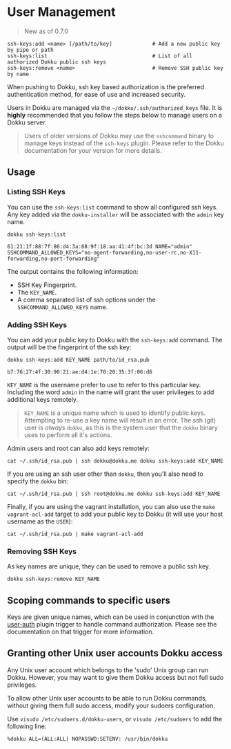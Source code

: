 # User Management

> New as of 0.7.0

```
ssh-keys:add <name> [/path/to/key]             # Add a new public key by pipe or path
ssh-keys:list                                  # List of all authorized Dokku public ssh keys
ssh-keys:remove <name>                         # Remove SSH public key by name
```

When pushing to Dokku, ssh key based authorization is the preferred authentication method, for ease of use and increased security.

Users in Dokku are managed via the `~/dokku/.ssh/authorized_keys` file. It is **highly** recommended that you follow the steps below to manage users on a Dokku server.

> Users of older versions of Dokku may use the `sshcommand` binary to manage keys instead of the `ssh-keys` plugin. Please refer to the Dokku documentation for your version for more details.

## Usage

### Listing SSH Keys

You can use the `ssh-keys:list` command to show all configured ssh keys. Any key added via the `dokku-installer` will be associated with the `admin` key name.

```shell
dokku ssh-keys:list
```

```
61:21:1f:88:7f:86:d4:3a:68:9f:18:aa:41:4f:bc:3d NAME="admin" SSHCOMMAND_ALLOWED_KEYS="no-agent-forwarding,no-user-rc,no-X11-forwarding,no-port-forwarding"
```

The output contains the following information:

- SSH Key Fingerprint.
- The `KEY_NAME`.
- A comma separated list of ssh options under the `SSHCOMMAND_ALLOWED_KEYS` name.

### Adding SSH Keys

You can add your public key to Dokku with the `ssh-keys:add` command. The output will be the fingerprint of the ssh key:

```shell
dokku ssh-keys:add KEY_NAME path/to/id_rsa.pub
```

```
b7:76:27:4f:30:90:21:ae:d4:1e:70:20:35:3f:06:d6
```

`KEY_NAME` is the username prefer to use to refer to this particular key. Including the word `admin` in the name will grant the user privileges to add additional keys remotely.

> `KEY_NAME` is a unique name which is used to identify public keys. Attempting to re-use a key name will result in an error. The ssh (git) user is *always* `dokku`, as this is the system user that the `dokku` binary uses to perform all it's actions.

Admin users and root can also add keys remotely:

```shell
cat ~/.ssh/id_rsa.pub | ssh dokku@dokku.me dokku ssh-keys:add KEY_NAME
```

If you are using an ssh user other than `dokku`, then you'll also need to specify the `dokku` bin:

```shell
cat ~/.ssh/id_rsa.pub | ssh root@dokku.me dokku ssh-keys:add KEY_NAME
```


Finally, if you are using the vagrant installation, you can also use the `make vagrant-acl-add` target to add your public key to Dokku (it will use your host username as the `USER`):

```shell
cat ~/.ssh/id_rsa.pub | make vagrant-acl-add
```

### Removing SSH Keys

As key names are unique, they can be used to remove a public ssh key.

```SHELL
dokku ssh-keys:remove KEY_NAME
```

## Scoping commands to specific users

Keys are given unique names, which can be used in conjunction with the [user-auth](/docs/development/plugin-triggers.md#user-auth) plugin trigger to handle command authorization. Please see the documentation on that trigger for more information.

## Granting other Unix user accounts Dokku access

Any Unix user account which belongs to the 'sudo' Unix group can run Dokku.  However, you may want to give them Dokku access but not full sudo privileges.

To allow other Unix user accounts to be able to run Dokku commands, without giving them full sudo access, modify your sudoers configuration.

Use `visudo /etc/sudoers.d/dokku-users`, or `visudo /etc/sudoers` to add the following line:

```
%dokku ALL=(ALL:ALL) NOPASSWD:SETENV: /usr/bin/dokku
```

